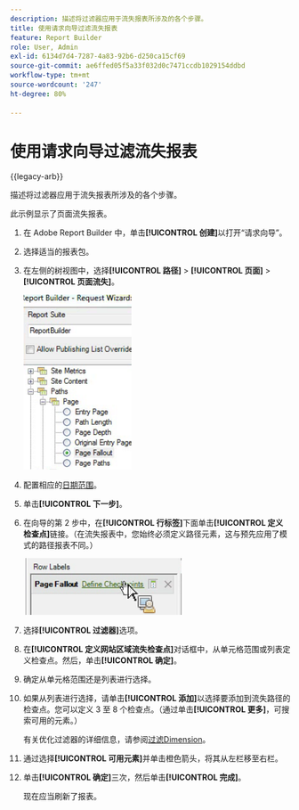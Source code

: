 ```yaml
---
description: 描述将过滤器应用于流失报表所涉及的各个步骤。
title: 使用请求向导过滤流失报表
feature: Report Builder
role: User, Admin
exl-id: 6134d7d4-7287-4a83-92b6-d250ca15cf69
source-git-commit: ae6ffed05f5a33f032d0c7471ccdb1029154ddbd
workflow-type: tm+mt
source-wordcount: '247'
ht-degree: 80%

---
```


# 使用请求向导过滤流失报表

{{legacy-arb}}

描述将过滤器应用于流失报表所涉及的各个步骤。

此示例显示了页面流失报表。

1. 在 Adobe Report Builder 中，单击&#x200B;**[!UICONTROL 创建]**&#x200B;以打开“请求向导”。
1. 选择适当的报表包。
1. 在左侧的树视图中，选择&#x200B;**[!UICONTROL 路径]** > **[!UICONTROL 页面]** > **[!UICONTROL 页面流失]**。

   ![显示Report Builder目录的Windows树视图的屏幕截图。 已选择页面流失。](assets/page_fallout.png)

1. 配置相应的[日期范围](/help/analyze/legacy-report-builder/data-requests/configuring-report-dates/custom-calendar.md)。
1. 单击&#x200B;**[!UICONTROL 下一步]**。
1. 在向导的第 2 步中，在&#x200B;**[!UICONTROL 行标签]**&#x200B;下面单击&#x200B;**[!UICONTROL 定义检查点]**&#x200B;链接。（在流失报表中，您始终必须定义路径元素，这与预先应用了模式的路径报表不同。）

   ![显示“定义检查点”链接的屏幕截图。](assets/define_checkpoints.png)

1. 选择&#x200B;**[!UICONTROL 过滤器]**&#x200B;选项。

1. 在&#x200B;**[!UICONTROL 定义网站区域流失检查点]**&#x200B;对话框中，从单元格范围或列表定义检查点。然后，单击&#x200B;**[!UICONTROL 确定]**。
1. 确定从单元格范围还是列表进行选择。
1. 如果从列表进行选择，请单击&#x200B;**[!UICONTROL 添加]**&#x200B;以选择要添加到流失路径的检查点。您可以定义 3 至 8 个检查点。（通过单击&#x200B;**[!UICONTROL 更多]**，可搜索可用的元素。）

   有关优化过滤器的详细信息，请参阅[过滤Dimension](/help/analyze/legacy-report-builder/layout/c-filter-dimensions/filter-dimensions.md)。

1. 通过选择&#x200B;**[!UICONTROL 可用元素]**&#x200B;并单击橙色箭头，将其从左栏移至右栏。
1. 单击&#x200B;**[!UICONTROL 确定]**&#x200B;三次，然后单击&#x200B;**[!UICONTROL 完成]**。

   现在应当刷新了报表。
